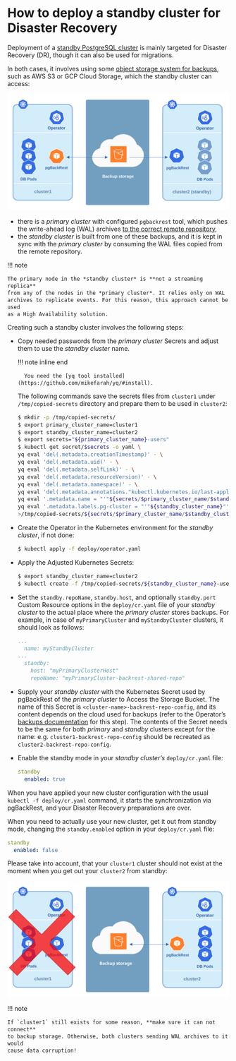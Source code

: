 # How to deploy a standby cluster for Disaster Recovery

Deployment of a [standby PostgreSQL cluster](https://www.postgresql.org/docs/12/warm-standby.html)
is mainly targeted for Disaster Recovery (DR), though it can also be used for
migrations.

In both cases, it involves using some [object storage system for backups](backups.md#backups),
such as AWS S3 or GCP Cloud Storage, which the standby cluster can access:

![image](assets/images/dr1.svg)

* there is a *primary cluster* with configured `pgbackrest` tool, which pushes
the write-ahead log (WAL) archives [to the correct remote repository](backups.md#backups-pgbackrest-repository),
* the *standby cluster* is built from one of these backups, and it is kept in
sync with the *primary cluster* by consuming the WAL files copied from the
remote repository.

!!! note

    The primary node in the *standby cluster* is **not a streaming replica**
    from any of the nodes in the *primary cluster*. It relies only on WAL
    archives to replicate events. For this reason, this approach cannot be used
    as a High Availability solution.

Creating such a standby cluster involves the following steps:

* Copy needed passwords from the *primary cluster* Secrets and adjust them to
use the *standby cluster* name. 

    !!! note inline end

        You need the [yq tool installed](https://github.com/mikefarah/yq/#install).

    The following commands save the secrets
    files from `cluster1` under `/tmp/copied-secrets` directory and prepare
    them to be used in `cluster2`:

    ``` {.bash data-prompt="$" }
    $ mkdir -p /tmp/copied-secrets/
    $ export primary_cluster_name=cluster1
    $ export standby_cluster_name=cluster2
    $ export secrets="${primary_cluster_name}-users"
    $ kubectl get secret/$secrets -o yaml \
    yq eval 'del(.metadata.creationTimestamp)' - \
    yq eval 'del(.metadata.uid)' - \
    yq eval 'del(.metadata.selfLink)' - \
    yq eval 'del(.metadata.resourceVersion)' - \
    yq eval 'del(.metadata.namespace)' - \
    yq eval 'del(.metadata.annotations."kubectl.kubernetes.io/last-applied-configuration")' - \
    yq eval '.metadata.name = "'"${secrets/$primary_cluster_name/$standby_cluster_name}"'"' - \
    yq eval '.metadata.labels.pg-cluster = "'"${standby_cluster_name}"'"' - \
    >/tmp/copied-secrets/${secrets/$primary_cluster_name/$standby_cluster_name}
    ```

* Create the Operator in the Kubernetes environment for the *standby cluster*,
    if not done:

    ``` {.bash data-prompt="$" }
    $ kubectl apply -f deploy/operator.yaml
    ```

* Apply the Adjusted Kubernetes Secrets:

    ``` {.bash data-prompt="$" }
    $ export standby_cluster_name=cluster2
    $ kubectl create -f /tmp/copied-secrets/${standby_cluster_name}-users
    ```

* Set the `standby.repoName`, `standby.host`, and optionally `standby.port`
    Custom Resource options in the `deploy/cr.yaml` file of your
    *standby cluster* to the actual place where the *primary cluster* stores
    backups. For example, in case of `myPrimaryCluster` and `myStandbyCluster`
    clusters, it should look as follows:

    ```yaml
    ...
      name: myStandbyCluster
    ...
      standby:
        host: "myPrimaryClusterHost"
        repoName: "myPrimaryCluster-backrest-shared-repo"
    ```

* Supply your *standby cluster* with the Kubernetes Secret used by pgBackRest of
    the *primary cluster* to Access the Storage Bucket. The name of this Secret is
    `<cluster-name>-backrest-repo-config`, and its content depends on the cloud
    used for backups (refer to the Operator’s [backups documentation](backups.md#backups)
    for this step). The contents of the Secret needs to be the same for both
    *primary* and *standby* clusters except for the name: e.g.
    `cluster1-backrest-repo-config` should be recreated as
    `cluster2-backrest-repo-config`.

* Enable the standby mode in your *standby cluster’s* `deploy/cr.yaml` file:

    ```yaml
    standby
      enabled: true
    ```

When you have applied your new cluster configuration with the usual
`kubectl -f deploy/cr.yaml` command, it starts the synchronization via
pgBackRest, and your Disaster Recovery preparations are over.

When you need to actually use your new cluster, get it out from standby mode,
changing the `standby.enabled` option in your `deploy/cr.yaml` file:

```yaml
standby
  enabled: false
```

Please take into account, that your `cluster1` cluster should not exist at the
moment when you get out your `cluster2` from standby:


![image](assets/images/dr2.svg)

!!! note

    If `cluster1` still exists for some reason, **make sure it can not connect**
    to backup storage. Otherwise, both clusters sending WAL archives to it would
    cause data corruption!
